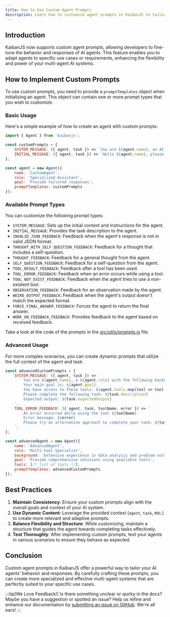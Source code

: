 ```yaml
---
title: How to Use Custom Agent Prompts
description: Learn how to customize agent prompts in KaibanJS to tailor AI agent behavior and responses for specific use cases.
---
```


## Introduction

KaibanJS now supports custom agent prompts, allowing developers to fine-tune the behavior and responses of AI agents. This feature enables you to adapt agents to specific use cases or requirements, enhancing the flexibility and power of your multi-agent AI systems.

## How to Implement Custom Prompts

To use custom prompts, you need to provide a `promptTemplates` object when initializing an agent. This object can contain one or more prompt types that you wish to customize.

### Basic Usage

Here's a simple example of how to create an agent with custom prompts:

```javascript
import { Agent } from 'kaibanjs';

const customPrompts = {
    SYSTEM_MESSAGE: ({ agent, task }) => `You are ${agent.name}, an AI assistant specialized in ${agent.role}. Your task is: ${task.description}`,
    INITIAL_MESSAGE: ({ agent, task }) => `Hello ${agent.name}, please complete this task: ${task.description}`,
};

const agent = new Agent({
    name: 'CustomAgent',
    role: 'Specialized Assistant',
    goal: 'Provide tailored responses',
    promptTemplates: customPrompts
});
```

### Available Prompt Types

You can customize the following prompt types:

- `SYSTEM_MESSAGE`: Sets up the initial context and instructions for the agent.
- `INITIAL_MESSAGE`: Provides the task description to the agent.
- `INVALID_JSON_FEEDBACK`: Feedback when the agent's response is not in valid JSON format.
- `THOUGHT_WITH_SELF_QUESTION_FEEDBACK`: Feedback for a thought that includes a self-question.
- `THOUGHT_FEEDBACK`: Feedback for a general thought from the agent.
- `SELF_QUESTION_FEEDBACK`: Feedback for a self-question from the agent.
- `TOOL_RESULT_FEEDBACK`: Feedback after a tool has been used.
- `TOOL_ERROR_FEEDBACK`: Feedback when an error occurs while using a tool.
- `TOOL_NOT_EXIST_FEEDBACK`: Feedback when the agent tries to use a non-existent tool.
- `OBSERVATION_FEEDBACK`: Feedback for an observation made by the agent.
- `WEIRD_OUTPUT_FEEDBACK`: Feedback when the agent's output doesn't match the expected format.
- `FORCE_FINAL_ANSWER_FEEDBACK`: Forces the agent to return the final answer.
- `WORK_ON_FEEDBACK_FEEDBACK`: Provides feedback to the agent based on received feedback.

Take a look at the code of the prompts in the [src/utils/prompts.js](https://github.com/kaiban-ai/KaibanJS/blob/main/src/utils/prompts.js#L18) file.

### Advanced Usage

For more complex scenarios, you can create dynamic prompts that utilize the full context of the agent and task:

```javascript
const advancedCustomPrompts = {
    SYSTEM_MESSAGE: ({ agent, task }) => `
        You are ${agent.name}, a ${agent.role} with the following background: ${agent.background}.
        Your main goal is: ${agent.goal}.
        You have access to these tools: ${agent.tools.map(tool => tool.name).join(', ')}.
        Please complete the following task: ${task.description}
        Expected output: ${task.expectedOutput}
    `,
    TOOL_ERROR_FEEDBACK: ({ agent, task, toolName, error }) => `
        An error occurred while using the tool ${toolName}. 
        Error message: ${error}
        Please try an alternative approach to complete your task: ${task.description}
    `,
};

const advancedAgent = new Agent({
    name: 'AdvancedAgent',
    role: 'Multi-tool Specialist',
    background: 'Extensive experience in data analysis and problem-solving',
    goal: 'Provide comprehensive solutions using available tools',
    tools: [/* list of tools */],
    promptTemplates: advancedCustomPrompts
});
```

## Best Practices

1. **Maintain Consistency**: Ensure your custom prompts align with the overall goals and context of your AI system.
2. **Use Dynamic Content**: Leverage the provided context (`agent`, `task`, etc.) to create more relevant and adaptive prompts.
3. **Balance Flexibility and Structure**: While customizing, maintain a structure that guides the agent towards completing tasks effectively.
4. **Test Thoroughly**: After implementing custom prompts, test your agents in various scenarios to ensure they behave as expected.

## Conclusion

Custom agent prompts in KaibanJS offer a powerful way to tailor your AI agents' behavior and responses. By carefully crafting these prompts, you can create more specialized and effective multi-agent systems that are perfectly suited to your specific use cases.

:::tip[We Love Feedback!]
Is there something unclear or quirky in the docs? Maybe you have a suggestion or spotted an issue? Help us refine and enhance our documentation by [submitting an issue on GitHub](https://github.com/kaiban-ai/KaibanJS/issues). We're all ears!
:::